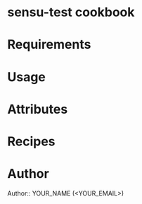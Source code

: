 # sensu-test cookbook

# Requirements

# Usage

# Attributes

# Recipes

# Author

Author:: YOUR_NAME (<YOUR_EMAIL>)
